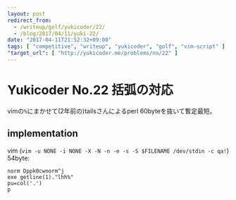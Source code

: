 ```yaml
---
layout: post
redirect_from:
  - /writeup/golf/yukicoder/22/
  - /blog/2017/04/11/yuki-22/
date: "2017-04-11T21:52:32+09:00"
tags: [ "competitive", "writeup", "yukicoder", "golf", "vim-script" ]
"target_url": [ "http://yukicoder.me/problems/no/22" ]
---
```


# Yukicoder No.22 括弧の対応

vimの`%`にまかせて($2$年前の)tailsさんによるperl $60$byteを抜いて暫定最短。

## implementation

vim (`vim -u NONE -i NONE -X -N -n -e -s -S $FILENAME /dev/stdin -c qa!`) $54$byte:

``` vim
norm Dppk0cwnorm^j
exe getline(1)."lhh%"
pu=col('.')
p
```

